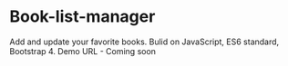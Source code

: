 # Book-list-manager
Add and update your favorite books. 
Bulid on JavaScript, ES6 standard, Bootstrap 4.
Demo URL - Coming soon
